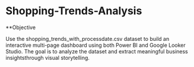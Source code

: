 # Shopping-Trends-Analysis

**Objective


Use the shopping_trends_with_processdate.csv dataset to build an interactive multi-page dashboard using both Power BI and Google Looker Studio. The goal is to analyze the dataset and extract meaningful business insightsthrough visual storytelling.
